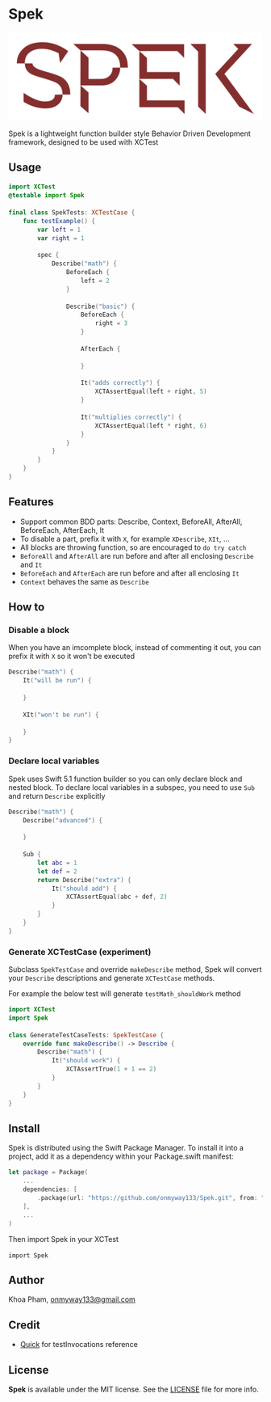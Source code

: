 # Spek

![](Screenshots/logo.png)

Spek is a lightweight function builder style Behavior Driven Development framework, designed to be used with XCTest

## Usage

```swift
import XCTest
@testable import Spek

final class SpekTests: XCTestCase {
    func testExample() {
        var left = 1
        var right = 1

        spec {
            Describe("math") {
                BeforeEach {
                    left = 2
                }

                Describe("basic") {
                    BeforeEach {
                        right = 3
                    }

                    AfterEach {

                    }

                    It("adds correctly") {
                        XCTAssertEqual(left + right, 5)
                    }

                    It("multiplies correctly") {
                        XCTAssertEqual(left * right, 6)
                    }
                }
            }
        }
    }
}
```

## Features

- Support common BDD parts: Describe, Context, BeforeAll, AfterAll, BeforeEach, AfterEach, It
- To disable a part, prefix it with `X`, for example `XDescribe`, `XIt`, ...
- All blocks are throwing function, so are encouraged to `do try catch`
- `BeforeAll` and `AfterAll` are run before and after all enclosing `Describe` and `It`
- `BeforeEach` and `AfterEach` are run before and after all enclosing `It`
- `Context` behaves the same as `Describe`

## How to

### Disable a block

When you have an imcomplete block, instead of commenting it out, you can prefix it with `X` so it won't be executed

```swift
Describe("math") {
    It("will be run") {

    }

    XIt("won't be run") {

    }
}
```

### Declare local variables

Spek uses Swift 5.1 function builder so you can only declare block and nested block. To declare local variables in a subspec, you need to use `Sub` and return `Describe` explicitly

```swift
Describe("math") {
    Describe("advanced") {

    }

    Sub {
        let abc = 1
        let def = 2
        return Describe("extra") {
            It("should add") {
                XCTAssertEqual(abc + def, 2)
            }
        }
    }
}
```

### Generate XCTestCase (experiment)

Subclass `SpekTestCase` and override `makeDescribe` method, Spek will convert your `Describe` descriptions and generate `XCTestCase` methods.

For example the below test will generate `testMath_shouldWork` method

```swift
import XCTest
import Spek

class GenerateTestCaseTests: SpekTestCase {
    override func makeDescribe() -> Describe {
        Describe("math") {
            It("should work") {
                XCTAssertTrue(1 + 1 == 2)
            }
        }
    }
}
```

## Install

Spek is distributed using the Swift Package Manager. To install it into a project, add it as a dependency within your Package.swift manifest:

```swift
let package = Package(
    ...
    dependencies: [
        .package(url: "https://github.com/onmyway133/Spek.git", from: "0.2.2")
    ],
    ...
)
```

Then import Spek in your XCTest

`import Spek`

## Author

Khoa Pham, onmyway133@gmail.com

## Credit

- [Quick](https://github.com/Quick/Quick) for testInvocations reference

## License

**Spek** is available under the MIT license. See the [LICENSE](https://github.com/onmyway133/Spek/blob/master/LICENSE.md) file for more info.
